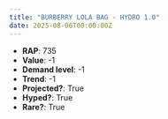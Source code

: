 ```yaml
---
title: "BURBERRY LOLA BAG - HYDRO 1.0"
date: 2025-08-06T00:00:00Z
---
```

- **RAP**: 735
- **Value**: -1
- **Demand level**: -1
- **Trend**: -1
- **Projected?**: True
- **Hyped?**: True
- **Rare?**: True
